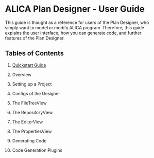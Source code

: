 # ALICA Plan Designer - User Guide

This guide is thought as a reference for users of the Plan Designer, who simply want to model or modify ALICA program. Therefore, this guide explains the user interface, how you can generate code, and further features of the Plan Designer.

## Tables of Contents

1. [Quickstart Guide](chapters/quickstart.md)

2. Overview
3. Setting up a Project
4. Configs of the Designer
5. The FileTreeView
6. The RepositoryView
7. The EditorView
8. The PropertiesView
9. Generating Code
10. Code Generation Plugins

